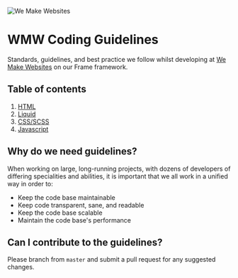 ![We Make Websites](https://github.com/we-make-websites/wmw-coding-guidelines/blob/master/assets/logo.png)

# WMW Coding Guidelines
Standards, guidelines, and best practice we follow whilst developing at [We Make Websites](https://wemakewebsites.com/) on our Frame framework.

## Table of contents

1. [HTML](html/README.md)
1. [Liquid](liquid/README.md)
1. [CSS/SCSS](css/README.md)
1. [Javascript](https://github.com/Shopify/javascript#import-javascript-from-shopify)

## Why do we need guidelines?

When working on large, long-running projects, with dozens of developers of differing specialities and abilities, it is important that we all work in a unified way in order to:

* Keep the code base maintainable
* Keep code transparent, sane, and readable
* Keep the code base scalable
* Maintain the code base's performance

## Can I contribute to the guidelines?

Please branch from `master` and submit a pull request for any suggested changes.